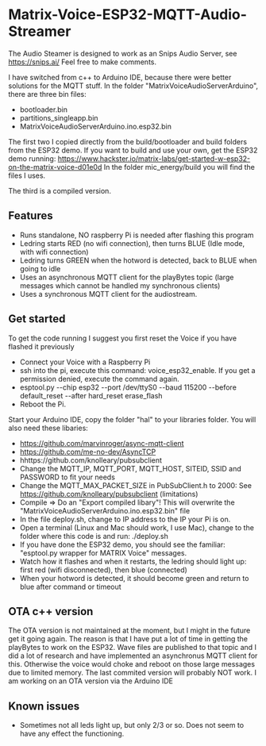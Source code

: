 # Matrix-Voice-ESP32-MQTT-Audio-Streamer

The Audio Steamer is designed to work as an Snips Audio Server, see https://snips.ai/
Feel free to make comments.

I have switched from c++ to Arduino IDE, because there were better solutions for the MQTT stuff.
In the folder "MatrixVoiceAudioServerArduino", there are three bin files:
- bootloader.bin
- partitions_singleapp.bin
- MatrixVoiceAudioServerArduino.ino.esp32.bin

The first two I copied directly from the build/bootloader and build folders from the ESP32 demo.
If you want to build and use your own, get the ESP32 demo running:
https://www.hackster.io/matrix-labs/get-started-w-esp32-on-the-matrix-voice-d01e0d
In the folder mic_energy/build you will find the files I uses.

The third is a compiled version.

## Features

- Runs standalone, NO raspberry Pi is needed after flashing this program
- Ledring starts RED (no wifi connection), then turns BLUE (Idle mode, with wifi connection)
- Ledring turns GREEN when the hotword is detected, back to BLUE when going to idle
- Uses an asynchronous MQTT client for the playBytes topic (large messages which cannot be handled my synchronous clients)
- Uses a synchronous MQTT client for the audiostream.

## Get started

To get the code running I suggest you first reset the Voice if you have flashed it previously

- Connect your Voice with a Raspberry Pi
- ssh into the pi, execute this command: voice_esp32_enable. If you get a permission denied, execute the command again. 
- esptool.py --chip esp32 --port /dev/ttyS0 --baud 115200 --before default_reset --after hard_reset erase_flash
- Reboot the Pi.

Start your Arduino IDE, copy the folder "hal" to your libraries folder.
You will also need these libaries:
- https://github.com/marvinroger/async-mqtt-client
- https://github.com/me-no-dev/AsyncTCP
- hhttps://github.com/knolleary/pubsubclient
- Change the MQTT_IP, MQTT_PORT, MQTT_HOST, SITEID, SSID and PASSWORD to fit your needs
- Change the MQTT_MAX_PACKET_SIZE in PubSubClient.h to 2000: See https://github.com/knolleary/pubsubclient (limitations)
- Compile => Do an "Export compiled libary"! This will overwrite the "MatrixVoiceAudioServerArduino.ino.esp32.bin" file
- In the file deploy.sh, change to IP address to the IP your Pi is on.
- Open a terminal (Linux and Mac should work, I use Mac), change to the folder where this code is and run: ./deploy.sh
- If you have done the ESP32 demo, you should see the familiar: "esptool.py wrapper for MATRIX Voice" messages.
- Watch how it flashes and when it restarts, the ledring should light up: first red (wifi disconnected), then blue (connected)
- When your hotword is detected, it should become green and return to blue after command or timeout

## OTA c++ version

The OTA version is not maintained at the moment, but I might in the future get it going again. 
The reason is that I have put a lot of time in getting the playBytes to work on the ESP32. Wave files are published to that topic and I did a lot of research and have implemented an asynchronus MQTT client for this. Otherwise the voice would choke and reboot on those large messages due to limited memory.
The last commited version will probably NOT work.
I am working on an OTA version via the Arduino IDE

## Known issues
- Sometimes not all leds light up, but only 2/3 or so. Does not seem to have any effect the functioning.
